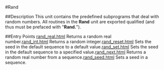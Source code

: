 
#Rand

##Description
This unit contains the predefined subprograms that deal with random numbers.
All routines in the **Rand** unit are exported qualified (and thus must be prefaced with "**Rand.**").

##Entry Points
[rand_real.html](**Real**) Returns a random real number.[rand_int.html](**Int**) Returns a random integer.[rand_reset.html](**Reset**) Sets the seed in the default sequence to a default value.[rand_set.html](**Set**) Sets the seed in the default sequence to a specified value.[rand_next.html](**Next**) Returns a random real number from a sequence.[rand_seed.html](**Seed**) Sets a seed in a sequence.
